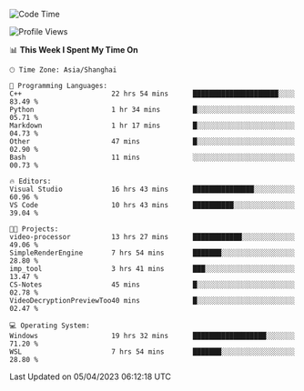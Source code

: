 <!--START_SECTION:waka-->
![Code Time](http://img.shields.io/badge/Code%20Time-838%20hrs%2055%20mins-blue)

![Profile Views](http://img.shields.io/badge/Profile%20Views-4-blue)

📊 **This Week I Spent My Time On** 

```text
🕑︎ Time Zone: Asia/Shanghai

💬 Programming Languages: 
C++                      22 hrs 54 mins      █████████████████████░░░░   83.49 % 
Python                   1 hr 34 mins        █░░░░░░░░░░░░░░░░░░░░░░░░   05.71 % 
Markdown                 1 hr 17 mins        █░░░░░░░░░░░░░░░░░░░░░░░░   04.73 % 
Other                    47 mins             █░░░░░░░░░░░░░░░░░░░░░░░░   02.90 % 
Bash                     11 mins             ░░░░░░░░░░░░░░░░░░░░░░░░░   00.73 % 

🔥 Editors: 
Visual Studio            16 hrs 43 mins      ███████████████░░░░░░░░░░   60.96 % 
VS Code                  10 hrs 43 mins      ██████████░░░░░░░░░░░░░░░   39.04 % 

🐱‍💻 Projects: 
video-processor          13 hrs 27 mins      ████████████░░░░░░░░░░░░░   49.06 % 
SimpleRenderEngine       7 hrs 54 mins       ███████░░░░░░░░░░░░░░░░░░   28.80 % 
imp_tool                 3 hrs 41 mins       ███░░░░░░░░░░░░░░░░░░░░░░   13.47 % 
CS-Notes                 45 mins             █░░░░░░░░░░░░░░░░░░░░░░░░   02.78 % 
VideoDecryptionPreviewToo40 mins             █░░░░░░░░░░░░░░░░░░░░░░░░   02.47 % 

💻 Operating System: 
Windows                  19 hrs 32 mins      ██████████████████░░░░░░░   71.20 % 
WSL                      7 hrs 54 mins       ███████░░░░░░░░░░░░░░░░░░   28.80 % 
```


 Last Updated on 05/04/2023 06:12:18 UTC
<!--END_SECTION:waka-->